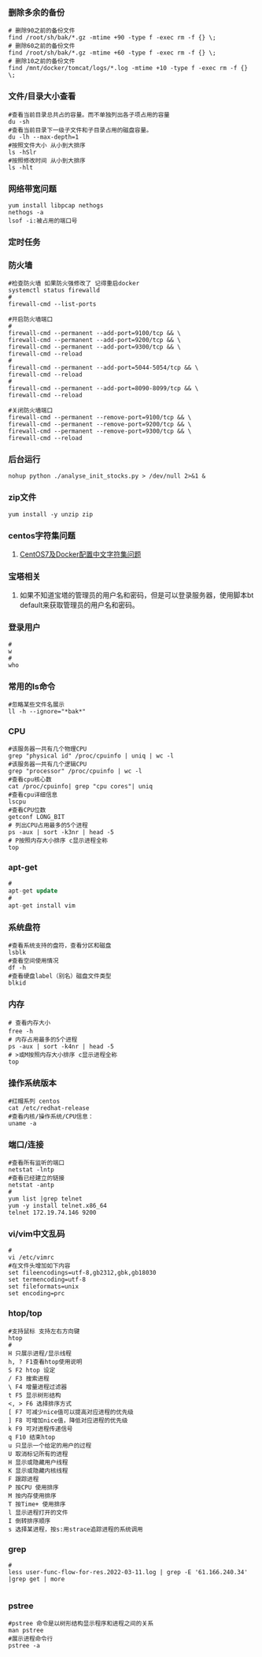 ### 删除多余的备份

```shell
# 删除90之前的备份文件
find /root/sh/bak/*.gz -mtime +90 -type f -exec rm -f {} \;
# 删除60之前的备份文件
find /root/sh/bak/*.gz -mtime +60 -type f -exec rm -f {} \;
# 删除10之前的备份文件
find /mnt/docker/tomcat/logs/*.log -mtime +10 -type f -exec rm -f {} \;
```

### 文件/目录大小查看

```shell
#查看当前目录总共占的容量。而不单独列出各子项占用的容量 
du -sh
#查看当前目录下一级子文件和子目录占用的磁盘容量。
du -lh --max-depth=1
#按照文件大小 从小到大排序
ls -hSlr
#按照修改时间 从小到大排序
ls -hlt
```

### 网络带宽问题

```shell
yum install libpcap nethogs
nethogs -a
lsof -i:被占用的端口号
```

### 定时任务


### 防火墙

```shell
#检查防火墙 如果防火强修改了 记得重启docker
systemctl status firewalld
#
firewall-cmd --list-ports

#开启防火墙端口
#
firewall-cmd --permanent --add-port=9100/tcp && \
firewall-cmd --permanent --add-port=9200/tcp && \
firewall-cmd --permanent --add-port=9300/tcp && \
firewall-cmd --reload
#
firewall-cmd --permanent --add-port=5044-5054/tcp && \
firewall-cmd --reload
#
firewall-cmd --permanent --add-port=8090-8099/tcp && \
firewall-cmd --reload

#关闭防火墙端口
firewall-cmd --permanent --remove-port=9100/tcp && \
firewall-cmd --permanent --remove-port=9200/tcp && \
firewall-cmd --permanent --remove-port=9300/tcp && \
firewall-cmd --reload
```

### 后台运行

```shell
nohup python ./analyse_init_stocks.py > /dev/null 2>&1 &
```

### zip文件

```shell
yum install -y unzip zip
```

### centos字符集问题

1. [CentOS7及Docker配置中文字符集问题](https://www.cnblogs.com/kcxg/p/11451120.html)

### 宝塔相关

1. 如果不知道宝塔的管理员的用户名和密码，但是可以登录服务器，使用脚本bt default来获取管理员的用户名和密码。

### 登录用户
```shell
#
w
#
who
```

### 常用的ls命令
```shell
#忽略某些文件名展示
ll -h --ignore="*bak*"
```

### CPU
```shell
#该服务器一共有几个物理CPU
grep "physical id" /proc/cpuinfo | uniq | wc -l 
#该服务器一共有几个逻辑CPU
grep "processor" /proc/cpuinfo | wc -l 
#查看cpu核心数
cat /proc/cpuinfo| grep "cpu cores"| uniq  
#查看cpu详细信息
lscpu
#查看CPU位数
getconf LONG_BIT
# 列出CPU占用最多的5个进程
ps -aux | sort -k3nr | head -5
# P按照内存大小排序 c显示进程全称
top
```
### apt-get
```sql
#
apt-get update
#
apt-get install vim
```

### 系统盘符
```shell
#查看系统支持的盘符，查看分区和磁盘
lsblk
#查看空间使用情况
df -h
#查看硬盘label（别名）磁盘文件类型
blkid
```

### 内存
```shell
# 查看内存大小
free -h 　   
# 内存占用最多的5个进程
ps -aux | sort -k4nr | head -5
# >或M按照内存大小排序 c显示进程全称
top
```

### 操作系统版本
```shell
#红帽系列 centos
cat /etc/redhat-release
#查看内核/操作系统/CPU信息： 
uname -a
```

### 端口/连接
```shell
#查看所有监听的端口
netstat -lntp
#查看已经建立的链接
netstat -antp
#
yum list |grep telnet
yum -y install telnet.x86_64
telnet 172.19.74.146 9200
```

### vi/vim中文乱码
```shell
#
vi /etc/vimrc
#在文件头增加如下内容
set fileencodings=utf-8,gb2312,gbk,gb18030
set termencoding=utf-8
set fileformats=unix
set encoding=prc
```


### htop/top
```shell
#支持鼠标 支持左右方向键
htop
#
H 只展示进程/显示线程
h, ? F1查看htop使用说明
S F2 htop 设定
/ F3 搜索进程
\ F4 增量进程过滤器
t F5 显示树形结构
<, > F6 选择排序方式
[ F7 可减少nice值可以提高对应进程的优先级
] F8 可增加nice值，降低对应进程的优先级
k F9 可对进程传递信号
q F10 结束htop
u 只显示一个给定的用户的过程
U 取消标记所有的进程
H 显示或隐藏用户线程
K 显示或隐藏内核线程
F 跟踪进程
P 按CPU 使用排序
M 按内存使用排序
T 按Time+ 使用排序
l 显示进程打开的文件
I 倒转排序顺序
s 选择某进程，按s:用strace追踪进程的系统调用
```
### grep

```shell
#
less user-func-flow-for-res.2022-03-11.log | grep -E '61.166.240.34' |grep get | more


```

### pstree

```shell
#pstree 命令是以树形结构显示程序和进程之间的关系
man pstree
#展示进程命令行
pstree -a
```
